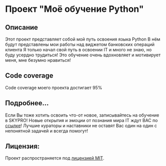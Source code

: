 # Проект "Моё обучение Python"

## Описание

Этот проект представляет собой мой путь освоения языка Python
В нём будут представлены мои работы над виджетом банковских операций клиента
Я только начал свой путь в освоении IT и много не знаю, но буду усердно трудиться!
Это обучение очень вдохновляет и мотивирует меня, мне безумно нравиться!

## Code coverage

Code coverage моего проекта достигает 95%

## Подробнее...

Если Вы тоже хотить освоить что-от новое, записывайтесь на обучение в SKYPRO!
Новые открытия и эмоции от познания мира IT ждут ВАС по [ссылке](https://my.sky.pro)!
Лучшие кураторы и наставники не оставят Вас один на один с непонятной задачей и всегда помогут!

## Лицензия:

Проект распространяется под [лицензией MIT](LICENSE).
